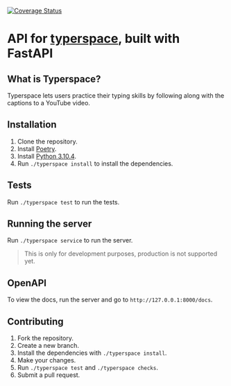 [![Coverage Status](https://coveralls.io/repos/github/MatthewDamiata/typerspace-api/badge.svg?branch=main)](https://coveralls.io/github/MatthewDamiata/typerspace-api?branch=main&kill_cache=1)

# API for [typerspace](https://github.com/benjaminlapidus/typerspace), built with FastAPI

## What is Typerspace?
Typerspace lets users practice their typing skills by following along with the captions to a YouTube video.

## Installation

1. Clone the repository.
2. Install [Poetry](https://python-poetry.org/).
2. Install [Python 3.10.4](https://www.python.org/downloads/release/python-3104/).
3. Run `./typerspace install` to install the dependencies.

## Tests

Run `./typerspace test` to run the tests.

## Running the server

Run `./typerspace service` to run the server.
> This is only for development purposes, production is not supported yet.

## OpenAPI

To view the docs, run the server and go to `http://127.0.0.1:8000/docs`.

## Contributing

1. Fork the repository.
2. Create a new branch.
3. Install the dependencies with `./typerspace install`.
3. Make your changes.
4. Run `./typerspace test` and `./typerspace checks`.
6. Submit a pull request.

